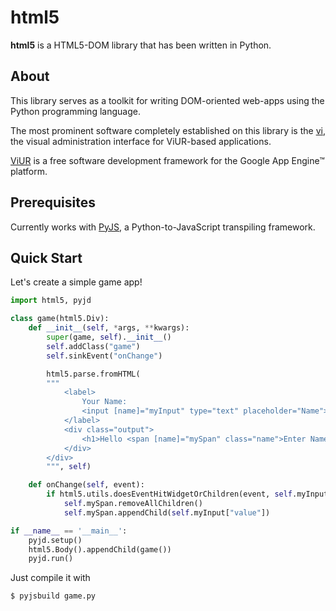 # html5

**html5** is a HTML5-DOM library that has been written in Python.

## About

This library serves as a toolkit for writing DOM-oriented web-apps using the
Python programming language.

The most prominent software completely established on this library is the
[vi](https://github.com/viur-framework/vi/), the visual administration interface
for ViUR-based applications.

[ViUR](https://www.viur.is) is a free software development framework for the
Google App Engine™ platform.

## Prerequisites

Currently works with [PyJS](https://github.com/pyjs/pyjs), a Python-to-JavaScript transpiling framework.

## Quick Start

Let's create a simple game app!

```python
import html5, pyjd

class game(html5.Div):
	def __init__(self, *args, **kwargs):
		super(game, self).__init__()
		self.addClass("game")
		self.sinkEvent("onChange")

		html5.parse.fromHTML(
		"""
			<label>
				Your Name:
				<input [name]="myInput" type="text" placeholder="Name">
			</label>
			<div class="output">
				<h1>Hello <span [name]="mySpan" class="name">Enter Name</span>!</h1>
			</div>
		</div>
		""", self)

	def onChange(self, event):
		if html5.utils.doesEventHitWidgetOrChildren(event, self.myInput):
			self.mySpan.removeAllChildren()
			self.mySpan.appendChild(self.myInput["value"])

if __name__ == '__main__':
	pyjd.setup()
	html5.Body().appendChild(game())
	pyjd.run()
```

Just compile it with

	$ pyjsbuild game.py
